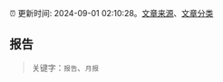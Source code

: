 :alarm_clock: 更新时间: 2024-09-01 02:10:28。[文章来源](/README.md)、[文章分类](/TAGS.md)

## 报告


> 关键字：`报告`、`月报`



